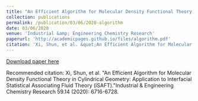 ```yaml
---
title: "An Efficient Algorithm for Molecular Density Functional Theory in Cylindrical Geometry: Application to Interfacial Statistical Associating Fluid Theory (iSAFT)"
collection: publications
permalink: /publication/03/06/2020-algorithm
date: 03/06/2020
venue: 'Industrial &amp; Engineering Chemistry Research'
paperurl: 'http://academicpages.github.io/files/algorithm.pdf'
citation: 'Xi, Shun, et al. &quot;An Efficient Algorithm for Molecular Density Functional Theory in Cylindrical Geometry: Application to Interfacial Statistical Associating Fluid Theory (iSAFT).&quot;Industrial &amp; Engineering Chemistry Research 59.14 (2020): 6716-6728.'
---
```


<a href='http://academicpages.github.io/files/algorithm.pdf'>Download paper here</a>

Recommended citation: Xi, Shun, et al. "An Efficient Algorithm for Molecular Density Functional Theory in Cylindrical Geometry: Application to Interfacial Statistical Associating Fluid Theory (iSAFT)."Industrial & Engineering Chemistry Research 59.14 (2020): 6716-6728.